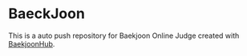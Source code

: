 # BaeckJoon
This is a auto push repository for Baekjoon Online Judge created with [BaekjoonHub](https://github.com/BaekjoonHub/BaekjoonHub).
